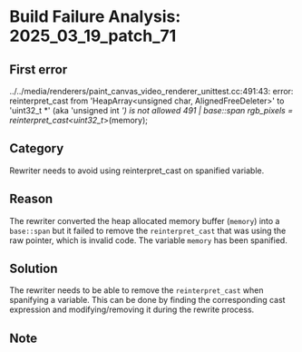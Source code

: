 # Build Failure Analysis: 2025_03_19_patch_71

## First error

../../media/renderers/paint_canvas_video_renderer_unittest.cc:491:43: error: reinterpret_cast from 'HeapArray<unsigned char, AlignedFreeDeleter>' to 'uint32_t *' (aka 'unsigned int *') is not allowed
  491 |   base::span<const uint32_t> rgb_pixels = reinterpret_cast<uint32_t*>(memory);

## Category
Rewriter needs to avoid using reinterpret_cast on spanified variable.

## Reason
The rewriter converted the heap allocated memory buffer (`memory`) into a `base::span` but it failed to remove the `reinterpret_cast` that was using the raw pointer, which is invalid code. The variable `memory` has been spanified.

## Solution
The rewriter needs to be able to remove the `reinterpret_cast` when spanifying a variable. This can be done by finding the corresponding cast expression and modifying/removing it during the rewrite process.

## Note